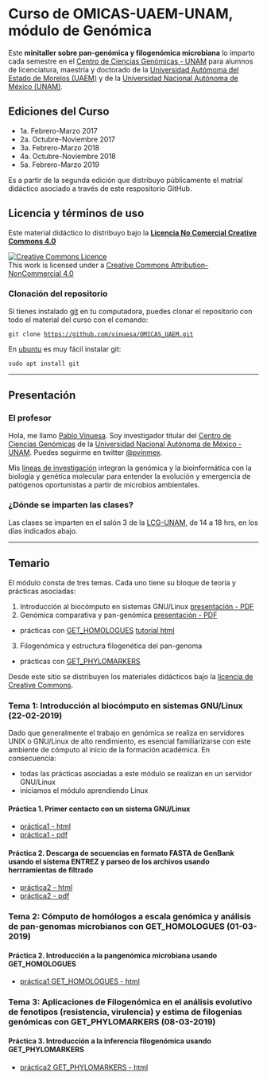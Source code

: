# Curso de OMICAS-UAEM-UNAM, m&oacute;dulo de Gen&oacute;mica

Este **minitaller sobre pan-genómica y filogenómica microbiana** lo imparto cada semestre en el [Centro de Ciencias Genómicas - UNAM](http://www.ccg.unam.mx) para alumnos de licenciatura, maestría y doctorado de la [Universidad Autómoma del Estado de Morelos (UAEM)](https://www.uaem.mx/) y de la [Universidad Nacional Autónoma de México (UNAM)](https://www.unam.mx/).

## Ediciones del Curso
- 1a. Febrero-Marzo 2017
- 2a. Octubre-Noviembre 2017
- 3a. Febrero-Marzo 2018
- 4a. Octubre-Noviembre 2018
- 5a. Febrero-Marzo 2019

Es a partir de la segunda edición que distribuyo públicamente el matrial did&aacute;ctico asociado a trav&eacute;s de este respositorio GitHub.

## Licencia y términos de uso
Este material did&aacute;ctico lo distribuyo bajo la [**Licencia No Comercial Creative Commons 4.0**](https://creativecommons.org/licenses/by-nc/4.0/)

<a rel="license" href="http://creativecommons.org/licenses/by-nc/4.0/"><img alt="Creative Commons Licence" style="border-width:0" src="https://i.creativecommons.org/l/by-nc/4.0/88x31.png" /></a><br />This work is licensed under a <a rel="license" href="http://creativecommons.org/licenses/by-nc/4.0/">Creative Commons Attribution-NonCommercial 4.0 </a>

### Clonaci&oacute;n del repositorio
Si tienes instalado [git](https://git-scm.com/) en tu computadora, puedes clonar el repositorio con todo el material del curso con el comando:

   <code>git clone https://github.com/vinuesa/OMICAS_UAEM.git</code>

En [ubuntu](https://www.ubuntu.com/) es muy f&aacute;cil instalar git: 

  <code>sudo apt install git</code>


***
 
## Presentaci&oacute;n

### El profesor
Hola, me llamo [Pablo Vinuesa](http://www.ccg.unam.mx/~vinuesa/). Soy investigador titular del 
[Centro de Ciencias Gen&oacute;micas](http://www.ccg.unam.mx) de la 
[Universidad Nacional Aut&oacute;noma de M&eacute;xico - UNAM](http://www.unam.mx/). 
Puedes seguirme en twitter [\@pvinmex](https://twitter.com/pvinmex).

Mis [l&iacute;neas de investigaci&oacute;n](http://www.ccg.unam.mx/~vinuesa/research.html) 
integran la genómica y la bioinformática con la biología y genética molecular para entender 
la evolución y emergencia de patógenos oportunistas a partir de microbios ambientales.

### ¿Dónde se imparten las clases?
Las clases se imparten en el sal&oacute;n 3 de la [LCG-UNAM](http://www.lcg.unam.mx), de 14 a 18 hrs, en los d&iacute;as indicados abajo.

***

## Temario

El  m&oacute;dulo consta de tres temas. Cada uno tiene su bloque de teor&iacute;a y pr&aacute;cticas asociadas:

1. Introducci&oacute;n al bioc&oacute;mputo en sistemas GNU/Linux [presentaci&oacute;n - PDF](https://github.com/vinuesa/OMICAS_UAEM/tree/master/docs/Intro2biocomputo_sistemas_en_sistemas_UNIX-Linux.pdf)
2. Gen&oacute;mica comparativa y pan-gen&oacute;mica [presentaci&oacute;n - PDF](https://github.com/vinuesa/OMICAS_UAEM/tree/master/docs/introduccion_a_la_pangenomica_microbiana_OMICAS-UAEM_Mar18.pdf)
 + prácticas con [GET_HOMOLOGUES](https://github.com/eead-csic-compbio/get_homologues) [tutorial html](http://eead-csic-compbio.github.io/get_homologues/manual/manual.html)
3. Filogen&oacute;mica y estructura filogenética del pan-genoma
 +  prácticas con [GET_PHYLOMARKERS](https://github.com/vinuesa/get_phylomarkers)

Desde este sitio se distribuyen los materiales did&aacute;cticos bajo la [licencia de
Creative Commons](https://creativecommons.org/).

### Tema 1: Introducci&oacute;n al bioc&oacute;mputo en sistemas GNU/Linux (22-02-2019)

Dado que generalmente el trabajo en genómica se realiza en servidores UNIX o GNU/Linux de alto rendimiento, 
es esencial familiarizarse con este ambiente de c&oacute;mputo al inicio de la formaci&oacute;n acad&eacute;mica. 
En consecuencia:

- todas las prácticas asociadas a este módulo se realizan en un servidor GNU/Linux
- iniciamos el módulo aprendiendo Linux

#### Pr&aacute;ctica 1. Primer contacto con un sistema GNU/Linux
- [pr&aacute;ctica1 - html](https://vinuesa.github.io/OMICAS_UAEM/intro2linux/)
- [pr&aacute;ctica1 - pdf](https://github.com/vinuesa/OMICAS_UAEM/tree/master/docs/intro2linux/working_with_linux_commands.pdf)

#### Pr&aacute;ctica 2. Descarga de secuencias en formato FASTA de GenBank usando el sistema ENTREZ y parseo de los archivos usando herrramientas de filtrado
- [pr&aacute;ctica2 - html](https://vinuesa.github.io/OMICAS_UAEM/practica2_parseo_fastas/)
- [pr&aacute;ctica2 - pdf](https://github.com/vinuesa/OMICAS_UAEM/tree/master/docs/practica2_parseo_fastas/ejercicio_parseo_fastas_ENTREZ.pdf)


### Tema 2:  Cómputo de homólogos a escala genómica y análisis de pan-genomas microbianos con GET_HOMOLOGUES (01-03-2019)

#### Pr&aacute;ctica 2. Introducci&oacute;n a la pangenómica microbiana usando GET_HOMOLOGUES
- [pr&aacute;ctica1 GET_HOMOLOGUES - html](https://vinuesa.github.io/get_phylomarkers/)

### Tema 3: Aplicaciones de Filogenómica en el análisis evolutivo de fenotipos (resistencia, virulencia) y estima de filogenias genómicas con GET_PHYLOMARKERS (08-03-2019)

#### Pr&aacute;ctica 3. Introducci&oacute;n a la inferencia filogen&oacute;mica usando GET_PHYLOMARKERS
- [pr&aacute;ctica2 GET_PHYLOMARKERS - html](https://vinuesa.github.io/get_phylomarkers/)
